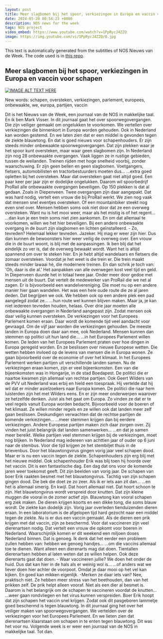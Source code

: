 ```yaml
---
layout: post
title: Meer slagbomen bij het spoor, verkiezingen in Europa en vaccin voor schapen
date: 2024-05-20 00:54:23 +0000
description: NOS news for the week
tags: NOS project
video_embed: https://www.youtube.com/watch?v=1PpRycJ4ZZQ
image: https://img.youtube.com/vi/1PpRycJ4ZZQ/0.jpg
---
```


This text is automatically generated from the subtitles of NOS Nieuws van de Week. The code used is in [this repo](https://github.com/AhmedOmarEissa/LanguagesTube).

## Meer slagbomen bij het spoor, verkiezingen in Europa en vaccin voor schapen

[![IMAGE ALT TEXT HERE](https://img.youtube.com/vi/1PpRycJ4ZZQ/0.jpg)](https://www.youtube.com/watch?v=1PpRycJ4ZZQ)



New words: schapen, oversteken, verkiezingen, parlement, europees, onbewaakte, we, europa, partijen, vaccin

Dit is het Nieuws van de Week, een journaal van de NOS in makkelijke taal. En ik ben Mark Visser. In dit journaal gaat het over spoorwegovergangen. Die zijn veiliger gemaakt om ongelukken te voorkomen. We vertellen over verkiezingen die binnenkort in Europa worden gehouden. Ook in Nederland kan worden gestemd. En we laten zien dat er een middel is gevonden tegen de ziekte blauwtong. En dat is goed nieuws voor schapenhouders. Er zijn steeds minder onbewaakte spoorwegovergangen. Dat zijn plekken waar je het spoor kunt oversteken, maar waar geen slagbomen zijn. In Nederland zijn nog 28 onbewaakte overgangen. Vaak liggen ze in rustige gebieden, tussen de weilanden. Treinen rijden met hoge snelheid voorbij, zonder waarschuwing. Er zijn geen bellen en geen slagbomen. Voetgangers, fietsers, automobilisten en tractorbestuurders moeten dus... ...extra goed opletten bij het oversteken. Maar dat oversteken gaat niet altijd goed. Een paar keer per jaar zijn er dodelijke ongelukken. Daarom wil spoorbedrijf ProRail alle onbewaakte overgangen beveiligen. Op 150 plekken is dat al gedaan. Zoals in Diepenveen. Twee overgangen zijn daar aangepakt. Dat was hard nodig, vertelt een vrouw die bij ProRail werkt. We zien nog vaak dat mensen snel eventjes oversteken. Of een mountainbiker steekt nog even snel over. Mensen hebben soms ook niet door dat ze een overweg oversteken. Want nu is het mooi weer, maar als het mistig is of het regent... ...dan kun je een trein soms niet zien aankomen. En om dat allemaal te voorkomen, willen we het hier beveiligen. Bij een andere onbewaakte overgang in de buurt zijn slagbomen en lichten geïnstalleerd. - Zo, tevreden? Helemaal lekker tevreden. Jazeker. Hij mag er weer zijn hier. Dus dan kunnen de bewoonsters hier weer veilig de overweg over. Een vrouw die in de buurt woont, is blij met de aanpassingen. Ik ben blij dat het eindelijk zo ver is, dat de overweg bewaakt wordt. Want het is altijd spannend om over te steken hier. En je hebt altijd wandelaars en fietsers die zomaar oversteken. Voordat je het weet is die trein er. Die trein maakt steeds minder lawaai hè, die modernere treinen. En dan schrik je toch van: 'Oh, daar is die al.' Het aanpakken van alle overwegen kost veel tijd en geld. In Diepenveen duurde het in totaal twee jaar. Onder meer door gedoe met mensen uit de buurt. Dat vertelt de medewerker van ProRail die we net al zagen. Er is bijvoorbeeld een wandelvereniging. Die moet nu op een andere manier hier gaan wandelen. Het was een hele oude route die ze al jaren deden. Dat begrijpen we ook. We hebben ook op een andere plek een pad aangelegd zodat ze... ...hun route wel kunnen blijven maken. Maar ja, je kan niet iedereen tevreden houden, helaas. Over drie jaar moeten alle onbewaakte overgangen in Nederland aangepast zijn. Zodat mensen ook daar veilig kunnen oversteken. De verkiezingen voor het Europees Parlement komen eraan. Daar wordt de komende tijd veel aandacht voor gevraagd. Om de vijf jaar worden die verkiezingen gehouden. De meeste landen in Europa doen daar aan mee, ook Nederland. Mensen kunnen dan stemmen op politici uit hun land die... ...in het Europees Parlement willen komen. De leden van het Europees Parlement praten over hoe dingen in Europa geregeld worden. En ze beslissen over nieuwe Europese wetten. Die wetten hebben invloed op de levens van mensen die in Europa wonen. Ze gaan bijvoorbeeld over de economie of over het klimaat. In het Europees Parlement werken partijen uit verschillende landen samen. Nu de verkiezingen eraan komen, zijn er veel bijeenkomsten. Een van die bijeenkomsten was in Hongarije, in de stad Boedapest. De politici die er naartoe kwamen zijn allemaal van rechtse partijen. Ook Geert Wilders van de PVV uit Nederland was erbij en hield een toespraak. Hij vertelde dat hij wil dat er minder asielzoekers naar Europa komen. De politici die naar hem luisterden zijn het met Wilders eens. En er zijn meer onderwerpen waarover ze hetzelfde denken. Juist als het gaat om Europa. Zo vinden ze dat er te veel regels vanuit Europa worden bedacht. Bijvoorbeeld voor de boeren of het klimaat. Ze willen minder regels en ze willen ook dat landen meer zelf gaan beslissen. Deskundigen verwachten dat de rechtse partijen de komende verkiezingen... ...meer stemmen krijgen dan bij eerdere verkiezingen. Andere Europese partijen maken zich daar zorgen over. Zij vinden het juist belangrijk dat landen samenwerken... ...en dat je samen meer bereikt. Welke partijen veel stemmen krijgen bij de verkiezingen, moet nog blijken. In Nederland mag iedereen van achttien jaar of ouder op 6 juni naar de stembus. Voor die tijd krijgen ze het stembiljet thuis in de brievenbus. Door het blauwtongvirus gingen vorig jaar veel schapen dood. Maar er is nu een vaccin tegen de ziekte. Schapenhouders zijn erg blij met het nieuwe middel. Ook schapenhouder Erik was blij toen hij hoorde over het vaccin. Dit is een fantastische dag. Een dag dat ons voor de komende jaren weer toekomst geeft. Dit zijn beelden van vorig jaar. De schapen van boer Erik raakten besmet met het blauwtongvirus. Tachtig van zijn schapen gingen dood. Die bek die doet ze zo zeer. Als ik er iets aan zit dan... ...en het is allemaal smerig. En kwijl. Dat hoort allemaal niet. Dat hoort schoon te zijn. Het blauwtongvirus wordt verspreid door knutten. Dat zijn kleine muggen die vooral in de zomer actief zijn. Blauwtong kan vooral schapen erg ziek maken. De dieren krijgen koorts en een dikke tong, die soms blauw wordt. De ziekte kan dodelijk zijn. Vorig jaar overleden tienduizenden dieren eraan. In een laboratorium is de afgelopen tijd hard gezocht naar een middel tegen de ziekte. Nu is er dus een vaccin gemaakt. Als de dieren een prik krijgen met dat vaccin, zijn ze beschermd. Voor dat vaccineren zijn veel dierenartsen nodig. Dat vertelt een vrouw die opkomt voor boeren in Nederland. Waarschijnlijk komen er dit weekend een miljoen doses Nederland binnen. Dat is genoeg. Ik denk dat het eerder een probleem zullen hebben van: hebben we genoeg handjes... ...om die vaccins allemaal toe te dienen. Want alleen een dierenarts mag dat doen. Tientallen dierenartsen hebben al laten weten dat ze willen helpen. Ook deze dierenarts gaat dat doen. - Waar vaccineren jullie? We doen het onder de huid. Dus dat kan hier in de hals als er weinig wol is... ...of anders wat we liever doen hier achter de voorpoot. Omdat je daar mooi op het vel kan kijken. En goed kan mikken eigenlijk. -Merken ze daar iets van? Nee, praktisch niet. Ze hebben meer stress van het beethouden, dan van het prikken zelf. De prik helpt alleen vooraf. Niet als een dier al besmet is. Daarom is het belangrijk om de schapen te vaccineren voordat de knutten... ...weer gaan rondvliegen en het virus kunnen verspreiden. Boer Erik hoopt dat zijn schapen het vaccin snel krijgen. Zodat ook dit pasgeboren lammetje goed beschermd is tegen blauwtong. In dit journaal ging het over het veiliger maken van spoorwegovergangen. We vertelden over de verkiezingen voor het Europees Parlement. En we lieten zien dat dierenartsen klaarstaan om schapen in te enten tegen blauwtong. Dit was het voor nu. Volgende week is er weer een journaal van de NOS in makkelijke taal. Tot dan. 